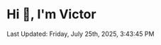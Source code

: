 <h1>Hi 👋, I'm Victor </h1>

<!--RECENT_ACTIVITY:start-->
<!--RECENT_ACTIVITY:end-->

<!--RECENT_ACTIVITY:last_update-->
Last Updated: Friday, July 25th, 2025, 3:43:45 PM
<!--RECENT_ACTIVITY:last_update_end-->
